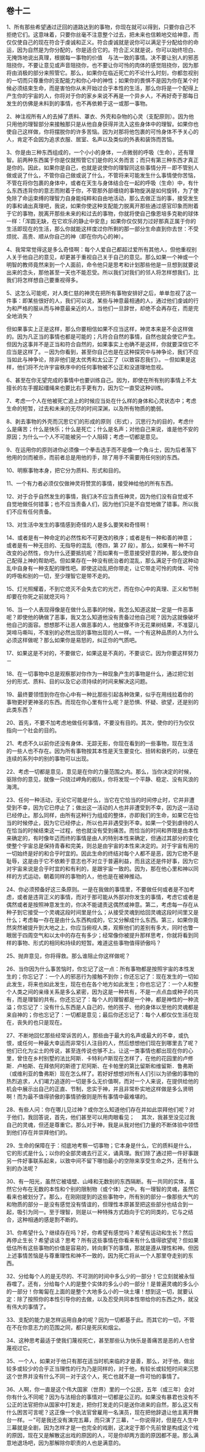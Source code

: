 ## 卷十二

1、所有那些希望通过迂回的道路达到的事物，你现在就可以得到，只要你自己不拒绝它们。这意味着，只要你丝毫不注意整个过去，把未来也信赖地交给神意，而仅仅使自己的现在符合于虔诚和正义。符合虔诚就是说你可以满足于分配给你的命运，因为自然是为你分配的，你是适合它的。符合正义就是说，你可以始终坦白、无掩饰地说出真理，根据每一事物的价值　与法一致的事情。决不要让别人的邪恶阻挠你，不要让意见或声音阻挠你，也不要让你可怜的肉体的感觉阻挠你，因为那将由消极的部分来照管它。那么，如果你在临近死亡的不论什么时刻，你都忽视别的一切而只尊重你的支配能力和你心中的神性；如果你的畏惧不是因为你在某个时候必须结束生命，而是害怕你从未开始过合乎本性的生活，那么你将是一个配得上产生你的宇宙的人，你将对于你的家乡来说不再是一个异乡人，不再好奇于那每日发生的仿佛是未料到的事情，也不再依赖于这一或那一事物。

2、神注视所有人的去掉了质料、罩衣、外壳和杂物的心灵（支配原则）。因为他只用他的理智部分来接触那只是从他自身获得并流入这些身体中的理智。如果你也使自己这样做，你将摆脱你的许多苦恼。因为对那将他包裹的可怜身体不予关心的人，肯定不会因为追求衣服、居室、名声以及类似的外表和装饰而苦恼。

3、你是由三种东西组成的，一个小小的身体，一点微弱的呼吸（生命），还有理智。前两种东西属于你是仅就照管它们是你的义务而言；而只有第三种东西才真正是你的。因此，如果你是自己，也就是说使你的理智同这些事情分开－即不管别人做或说了什么，不管你自己做或说了什么，不管将来可能发生什么事情使你苦恼，不管在将你包裹的身体中，或者在天生与身体结合在一起的呼吸（生命）中，有什么东西违背你的意志而附着于你，不管那外部缠绕的事物旋涡是如何旋转，为了使免除了命运束缚的理智力自身能纯粹和自由地活动，那么去做正当的事，接受发生的事和诵出真理吧，我说，如果你使这种支配能力脱离开那些通过感官印象而附着于它的事物，脱离开那些未来的和过去的事物，你就将使自己像恩培多克勒的球体一样：「浑圆无缺，在它欢乐的静止中安息」如果你仅仅努力过好那真正属于你的生活即现在的生活，那么你就能这样度过你所剩的那一部分生命直到你去世：不受烦扰、高贵、顺从你自己的神（即在你内心的神）。

4、我常常觉得这是多么奇怪啊：每个人爱自己都超过爱所有其他人，但他重视别人关于他自己的意见，却更甚于重视自己关于自己的意见。那么如果一个神或一个明智的教师竟然来到一个人面前，命令他只是思考和计划那些他是一旦想到就要说出来的念头，那他甚至一天也不能忍受。所以我们对我们的邻人将怎样想我们，比我们将怎样想自己要重视得多。

5、这怎么可能呢，对人类仁慈的神灵在把所有事物安排好之后，单单忽视了这一件事：即某些很好的人，我们可以说，某些与神意最相通的人，通过他们虔诚的行为和严格的服从而与神意最亲近的人，当他们一旦辞世，却绝不会再存在，而是完全地消失？

但如果事实上正是这样，那么你要相信如果不应当这样，神灵本来是不会这样做的。因为凡正当的事情也都是可能的；凡符合自然的事情，自然也就会使它产生。但因为这事并不是正当和符合自然的，如果事实上也确不是这样，你就要深信它不应当是这样了。－因为你看到，甚至你自己也是在这种探究中与神争论，我们不应当如此与神争论，除非他们是太优秀和太公正了（以致容忍我们）。－但如果是这样，他们将不允许宇宙秩序中的任何事物被不公正和没道理地忽视。

6、甚至在你无望完成的事情中也要训练自己。因为，即使在所有别的事情上不太擅长的左手握起缰绳来也要比右手更有力，因为它一直受这种训练。

7、考虑一个人在他被死亡追上的时候应当处在什么样的身体和心灵状态中；考虑生命的短暂，过去和未来的无尽的时间深渊，以及所有物质的脆弱。

8、剥去事物的外壳而沉思它们的形成的原则（形式），沉思行为的目的，考虑什么是痛苦；什么是快乐；什么是死亡；什么是名声；对他自己来说，谁是他不安的原因；为什么一个人不可能被另一个人阻碍；考虑一切都是意见。

9、在运用你的原则进你必须像一个拳击选手而不是像一个角斗士，因为后者落下他用的剑而被杀，而前者总是用他的手，除了用手不需要用任何别的东西。

10、明察事物本身，把它分为质料、形式和目的。

11、一个有力者必须仅仅做神灵将赞赏的事情，接受神给他的所有东西。

12、对于合乎自然发生的事情，我们决不应当责任神灵，因为他们没有自觉或不自觉地做任何错事；也不应当责备人们，因为他们只是不自觉地做了错事。所以我们不应有任何责备。

13、对生活中发生的事情感到奇怪的人是多么要笑和奇怪啊！

14、或者是有一种命定的必然性和不可更改的秩序；或者是有一种和善的神意；或者是有一种无目的、无指导的混乱（卷四，第 27 段）。那么，如果有一种不可改变的必然性，你为什么还要抵抗呢？而如果有一愿意接受好意的神，那么使你自己配得上神的帮助吧。但如果存在一种没有统治者的混乱，那么满足于你在这种动乱中自身有一种支配的理性吧。即使这动乱把你带走，让它带走可怜的肉体、可怜的呼吸和别的一切，至少理智它是带不走的。

15、灯光照耀着，不到它熄灭不会失去它的光芒，而在你心中的真理、正义和节制却要在你死之前就熄灭吗？

16、当一个人表现得像是在做什么恶事的时候，我怎么知道这就一定是一件恶事呢？即使他的确做了恶事，我又怎么知道他没有责备过他自己呢？因为这就像破坏他自己的面容。想想那不让恶人做恶事的人，他就像不许无花果树结果，不准婴儿哭啼马嘶叫，不准别的必然出现的事物出现的人一样。一个有这种品质的人为什么必须这样做呢？那么如果你是易怒的，纠正你的气质吧。

17、如果这是不对的，不要做它，如果这是不真的，不要谈它。因为你要这样努力－

18、在一切事物中总是观察那对你作为一种现象产生的事物是什么，通过把它划分的形式、质料、目的以及它必须持续的时间来解决这问题。

19、最终要领悟到你在你心中有一种比那些引起各种效果，似乎在用线拉着你的事物更好更神圣的东西。而现在你心里有什么呢？是恐惧、怀疑、欲望，还是别的此类东西？

20、首先，不要不加考虑地做任何事情，不要没有目的。其次，使你的行为仅仅指向一个社会的目的。

21、考虑不久以前你还没有身体、无踪无影，你现在看到的一些事物，现在生活的一些人也不存在。因为所有事物按其本性是天生要变化、扭转和衰朽的，以便在连续的系列中的别的事物可以出现。

22、考虑一切都是意见，意见是在你的力量范围之内。那么，当你决定的时候，驱除你的意见，就像一只绕过岬角的舰队，你将发现一个平静、稳定、没有风浪的海湾。

23、任何一种活动，无论它可能是什么，当它在它恰当的时间停止时，它并非遭受到不幸，因为它已停止了；做出这一活动的人也并非遭受到不幸，因为这一活动已经停止。那么同样，由所有这种行为组成的整体，亦即我们的生命，如果它在恰当的时候停止，因为它已经停止，所以也并非遇受到不幸。如果一个受到虐待的人在恰当的时候结束这一过程，他也就没有受到痛苦。而恰当的时间和界限是由本性来确定的，有时像年迈而终的事情是由人的特别本性来确定，但通过其部分的变化使整个宇宙总是保持青春和完美，则总是由宇宙的本性来决定的。对于宇宙有用的一切始终是好的和合乎时宜的。因此生命的终结对每个人都不是恶，因为它绝不是耻辱，这是由于它不依赖于意志也不对立于普遍利益，而且这还是件好事，因为它对宇宙来说是合乎时宜的和有利的，是跟宇宙一致的。因为，那在他心里和神以同样的方式运动，朝着同样的事物的人，他也是在被神推动。

24、你必须预备好这三条原则。一是在我做的事情里，不要做任何或者是不加考虑，或者是违背正义的事情，而对于那可能从外部对你发生的事情，考虑它或者是偶然或者是按照神意发生的，你决不能谴责这偶然或神意。第二，考虑每一存在从种子到它接受一个灵魂这段时间里是什么；从接受灵魂到给回灵魂这段时间里又是什么；考虑每一存在是由什么东西构成的，它又分解成什么东西。第三，如果你竟然突然被提升到大地之上，你应当俯视人类，观察他们的差别有多大，同时也瞥一眼居于四周空气和以太中的存在有多少；经常像你被提升那样思考，你就将看到同样的事物、形式的相同和持续的短暂。难道这些事物值得骄傲吗？

25、抛弃意见，你将得救。那么谁阻止你这样做呢？

26、当你因为什么事苦恼时，你忘记了这一点：所有事物都是按照宇宙的本性发生的；你忘记了：一个人的邪恶行为接触不到你；你还忘记了：现在发生的一切如此发生，将来也如此发生，现在也在各个地方如此发生；你也忘记了：一个人和整个人类之间的亲缘关系是多么紧密，因为这是一种共有，不是一点点血或种子的共有，而是理智的共有。你还忘记了：每个人的理智都是一个神，都是神性的一种流溢；你忘记了：没有什么东西是人自己的，他的孩子、他的身体以至他的灵魂都是来自神的；你也忘记了：一切都是意见；最后你还忘记了：每个人都仅仅生活在现在，丧失的也只是现在。

27、不断地回忆那些经常诉苦的人，那些由于最大的名声或最大的不幸，或仇恨，或任何一种最大幸运而非常引人注目的人，然后想想他们现在到哪里去了呢？他们已化为尘土的传说，甚至连传说也够不上。让这一类事情也都出现在你的心里，曾住在乡村别墅的法比阿斯．卡特利卢斯现在怎样了，在他的花园里的卢修斯．卢柏斯、在拜依阿的斯德丁尼阿斯、在卡帕里的第比留斯和维留斯．鲁弗斯（或维利亚的鲁弗斯）现在怎么样了。若好好想想对所有人们引以为骄傲的事物的热烈追求，人们竭力追逐的一切是多么无价值啊，而对一个人来说，在提供给他的机会中展示出自己的正直、节制，忠实于神，并且非常朴实地这样做是多么贤明啊！而为最不值得骄傲的事情骄傲则是所有事情中最难堪的。

28、有些人问：你在哪儿见过神？或你怎么知道他们存在并如此崇拜他们呢？对于他们，我回答说，首先，他们甚至可以用肉眼看见； 　其次，我甚至没见过我自己的灵魂，但还是尊重它。那么对于神，我是从我对他们力量的不断体验中领悟到他们存在并崇拜他们的。

29、生命的保障在于：彻底地考察一切事物；它本身是什么，它的质料是什么，它的形式是什么；以你的全部灵魂去行正义，诵真理。我们除了通过把一件好事跟另一件好事联系起来，以致中间不留下哪怕最小的空隙来享受生命之外，还有什么别的办法呢？

30、有一阳光，虽然它被墙壁、山峰和无数别的东西隔断。有一共同的实体，虽然它分布在无数的本性和个别的限制物（或个体）之中。有一理智的灵魂，虽然它看来也被划分了。那么，在刚刚提到的这些事物中，所有别的部分－像那些大气的和物质的部分－是没有感觉没有情谊的，但理性本原甚至把这些部分也结合到一起，吸引为同一。至于理智，则是以一种特殊方式趋向于它的同类的，它与之结合，这种相通的感是割不断的。

31、你希望什么？继续存在吗？好，你希望有感觉吗？希望有运动和生长？然后再停止生长？希望谈话？思考？所有这些事情在你看来有什么值得欲望呢？但如果低估所有这些事物的价值是容易的，转向剩下的事情，那就是遵从理性和神。但因上述事情苦恼是与尊重理性和神不一致的，因为死亡将从一个人那里夺走别的东西。

32、分给每个人的是无尽的、不可测的时间中多么少的一部分！它立刻就被永恒吞噬了。还有，分给每个人的是整个实体的多么小的一部分！是普遍灵魂的多么小的一部分！你匍匐在上面的是整个大地多么小的一块土壤！想到这一切，就要认定：除了按照你的本性引导你的去做，以及忍受共同本性带给你的东西之外，就没有伟大的事情了。

33、支配的能力是怎样运用自身的呢？因为一切都基于此。而其它的一切，不管在不在你意志力的范围之同，都只是死灰和烟尘。

34、这种思考最适于使我们蔑视死亡，甚至那些认为快乐是善痛苦是恶的人也曾蔑视过它。

35、一个人，如果对于他只有那在适当时机来临的才是善，那么，对于他，做出较多或较少的合乎正当理性的行为乃是同样的，对于他，有较长或较短时间来沉思这个世界并没有什么不同－对于这个人，死亡也就不是一件可怕的事情了。

36、人啊，你一直是这个伟大国家（世界）里的一个公民，五年（或三年）会对你有什么不同呢？因为与法相合的事情对一切都是公正的。如果没有暴君也没有不公正的法官把你从国家中打发走，把你打发走的只是送你进来的自然，那么这又有什么困苦可言呢？这正像一个执法官曾雇用一名演员，现在把他辞退让他主离开舞台一样。－"可是我还没有演完五幕，而只演了三幕，"－你说得对，但是在人生中三幕就是全剧，因为怎样才是一也完全的戏剧，这决定于那个先前曾是构成这个戏的原因，现在又是解散这出戏的原因的人，可是你却两方面的原因都不是。那么满意地退场吧，因为那解除你职责的人也是满意的。
